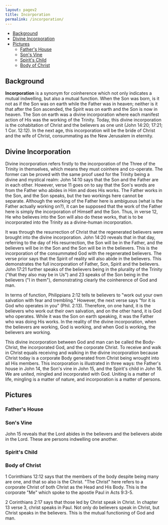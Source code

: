 ```yaml
---
layout: pagev2
title: Incorporation
permalink: /incorporation/
---
```

- [Background](#background)
- [Divine Incorporation](#divine-incorporation)
- [Pictures](#pictures)
  - [Father's House](#fathers-house)
  - [Son's Vine](#sons-vine)
  - [Spirit's Child](#spirits-child)
  - [Body of Christ](#body-of-christ)

## Background

**Incorporation** is a synonym for coinherence which not only indicates a mutual indwelling, but also a mutual function. When the Son was born, is it not as if the Son was on earth while the Father was in heaven; neither is it that after the Son ascended, the Spirit was on earth and the Son is now in heaven. The Son on earth was a divine incorporation where each manifest action of His was the working of the Trinity. Today, this divine incorporation is the cohabitation of Christ and the believers as one unit (John 14:20; 17:21; 1 Cor. 12:12). In the next age, this incorporation will be the bride of Christ and the wife of Christ, consummating as the New Jerusalem in eternity.

## Divine Incorporation

Divine incorporation refers firstly to the incorporation of the Three of the Trinity in themselves, which means they must coinhere and co-operate. The former can be proved with the same proof used for the Trinity being a divine and mystical realm: John 14:10 says that the Son and the Father are in each other. However, verse 11 goes on to say that the Son's words are from the Father who abides in Him and does His works. The Father works in the Son, and the Son speaks, but the two workings here cannot be separate. Although the working of the Father here is ambiguous (what is the Father actually working on?), it can be supposed that the work of the Father here is simply the incorporation of Himself and the Son. Thus, in verse 12, He who believes into the Son will also do these works, that is to be incorporated into the Trinity as a divine-human incorporation. 

It was through the resurrection of Christ that the regenerated believers were brought into the divine incorporation. John 14:20 reveals that in that day, referring to the day of His resurrection, the Son will be in the Father, and the believers will be in the Son and the Son will be in the believers. This is the incorporation of the consummated God with the regenerated believers. The verse prior says that the Spirit of reality will also abide in the believers. This demonstrates the full incorporation of Father, Son, Spirit and the believers. John 17:21 further speaks of the believers being in the plurality of the Trinity ("that they also may be in Us") and 23 speaks of the Son being in the believers ("I in them"), demonstrating clearly the coinherence of God and man.

In terms of function, Philippians 2:12 tells te believers to "work out your own salvation with fear and trembling." However, the next verse says "for it is God who operates in you" (Phil. 2:13). Therefore, on one hand, it is the believers who work out their own salvation, and on the other hand, it is God who operates. While it was the Son on earth speaking, it was the Father who was doing His works. In the reality of the divine incorporation, when the believers are working, God is working, and when God is working, the believers are working.

This divine incorporation between God and man can be called the Body-Christ, the incorporated God, and the corporate Christ. To receive and walk in Christ equals receiving and walking in the divine incorporation because Christ today is a corporate Body generated from Christ being wrought into all His members. This incorporation is illustrated in three ways: the Father's house in John 14, the Son's vine in John 15, and the Spirit's child in John 16. We are united, mingled and incorporated with God. Uniting is a matter of life, mingling is a matter of nature, and incorporation is a matter of persons. 

## Pictures

### Father's House

### Son's Vine

John 15 reveals that the Lord abides in the believers and the believers abide in the Lord. These are persons indwelling one another.

### Spirit's Child

### Body of Christ

1 Corinthians 12:12 says that the members of the body despite being many are one, and that so also is the Christ. "The Christ" here refers to a corporate Christ of both Christ as the Head and His Body. This is the corporate "Me" which spoke to the apostle Paul in Acts 9:3-5. 

2 Corinthians 2:17 says that those led by Christ speak in Christ. In chapter 13 verse 3, christ speaks in Paul. Not only do believers speak in Christ, but Christ speaks in the believers. This is the mutual functioning of God and man.


